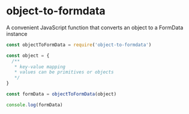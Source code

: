 # object-to-formdata
A convenient JavaScript function that converts an object to a FormData instance

```js
const objectToFormData = require('object-to-formdata')

const object = {
  /**
   * key-value mapping
   * values can be primitives or objects
   */
}

const formData = objectToFormData(object)

console.log(formData)
```
